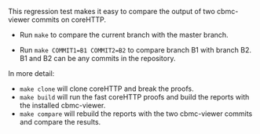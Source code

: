 This regression test makes it easy to compare the output of two
cbmc-viewer commits on coreHTTP.

* Run `make` to compare the current branch with the master branch.

* Run `make COMMIT1=B1 COMMIT2=B2` to compare branch B1 with branch B2.
  B1 and B2 can be any commits in the repository.

In more detail:
* `make clone` will clone coreHTTP and break the proofs.
* `make build` will run the fast coreHTTP proofs and build the reports
  with the installed cbmc-viewer.
* `make compare` will rebuild the reports with the two cbmc-viewer
  commits and compare the results.
